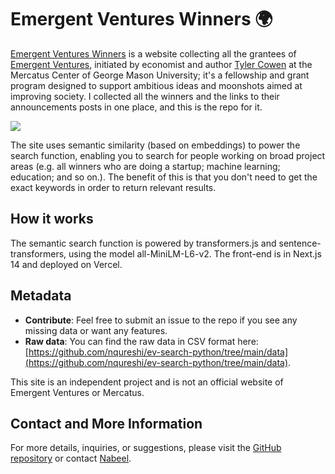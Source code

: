 # Emergent Ventures Winners 🌍

[Emergent Ventures Winners](https://evwinners.org) is a website collecting all the grantees of [Emergent Ventures](https://www.mercatus.org/emergent-ventures), initiated by economist and author [Tyler Cowen](https://en.wikipedia.org/wiki/Tyler_Cowen) at the Mercatus Center of George Mason University; it's a fellowship and grant program designed to support ambitious ideas and moonshots aimed at improving society. I collected all the winners and the links to their announcements posts in one place, and this is the repo for it.

![](https://github.com/nqureshi/ev-winners/blob/main/public/ev-winners-recording.gif)

The site uses semantic similarity (based on embeddings) to power the search function, enabling you to search for people working on broad project areas (e.g. all winners who are doing a startup; machine learning; education; and so on.). The benefit of this is that you don't need to get the exact keywords in order to return relevant results.

## How it works

The semantic search function is powered by transformers.js and sentence-transformers, using the model all-MiniLM-L6-v2. The front-end is in Next.js 14 and deployed on Vercel.

## Metadata

- **Contribute**: Feel free to submit an issue to the repo if you see any missing data or want any features.
- **Raw data**: You can find the raw data in CSV format here: [https://github.com/nqureshi/ev-search-python/tree/main/data](https://github.com/nqureshi/ev-search-python/tree/main/data).

This site is an independent project and is not an official website of Emergent Ventures or Mercatus.

## Contact and More Information

For more details, inquiries, or suggestions, please visit the [GitHub repository](#) or contact [Nabeel](https://nabeelqu.co).